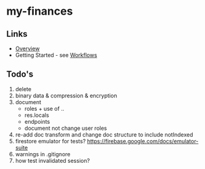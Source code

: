 # my-finances

## Links
* [Overview](./docs/overview.md)
* Getting Started - see [Workflows](./docs/workflows.md)


## Todo's
1. delete
1. binary data & compression & encryption   
1. document
   - roles + use of ..
   - res.locals
   - endpoints
   - document not change user roles
1. re-add doc transform and change doc structure to include notIndexed
1. firestore emulator for tests? https://firebase.google.com/docs/emulator-suite
1. warnings in .gitignore
1. how test invalidated session?
